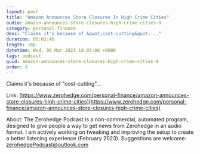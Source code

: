 ```yaml
---
layout: post
title: "Amazon Announces Store Closures In High Crime Cities"
audio: amazon-announces-store-closures-high-crime-cities-0
category: personal-finance
desc: "Claims it's because of &quot;cost-cutting&quot;..."
duration: 00:02:46
length: 166
datetime: Wed, 08 Mar 2023 18:05:00 +0000
tags: podcast
guid: amazon-announces-store-closures-high-crime-cities-0
order: 0
---
```

Claims it's because of &quot;cost-cutting&quot;...

Link: [https://www.zerohedge.com/personal-finance/amazon-announces-store-closures-high-crime-cities](https://www.zerohedge.com/personal-finance/amazon-announces-store-closures-high-crime-cities)

About: The Zerohedge Podcast is a non-commercial, automated program, designed to give people a way to get news from Zerohedge in an audio format.  I am actively working on tweaking and improving the setup to create a better listening experience (February 2023).  Suggestions are welcome: [zerohedgePodcast@outlook.com](mailto:zerohedgePodcast@outlook.com)